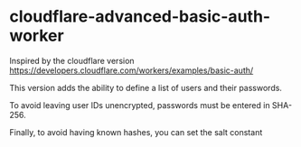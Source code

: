 # cloudflare-advanced-basic-auth-worker

Inspired by the cloudflare version
https://developers.cloudflare.com/workers/examples/basic-auth/


This version adds the ability to define a list of users and their passwords.

To avoid leaving user IDs unencrypted, passwords must be entered in SHA-256.

Finally, to avoid having known hashes, you can set the salt constant